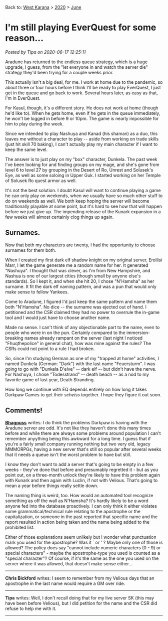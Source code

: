 Back to: [West Karana](/posts/westkarana.md) > [2020](/posts/2020/westkarana.md) > [June](./westkarana.md)
# I'm still playing EverQuest for some reason...

*Posted by Tipa on 2020-06-17 12:25:11*


Aradune has returned to the endless queue strategy, which is a huge upgrade, I guess, from the \"let everyone in and watch the server die\" strategy they'd been trying for a couple weeks prior.



This actually isn't a big deal, for me. I work at home due to the pandemic, so about three or four hours before I think I'll be ready to play EverQuest, I just get in the queue and go back to work. Several hours later, as easy as that, I'm in EverQuest.



For Kasul, though, it's a different story. He does not work at home (though he'd like to). When he gets home, even if he gets in the queue immediately, he won't be logged in before 9 or 10pm. The game is nearly impossible for him to play during the week.



Since we intended to play Nashuya and Kanad (his shaman) as a duo, this leaves me without a character to play -- aside from working on trade skills (just hit skill 70 baking), I can't actually play my main character if I want to keep the same level.



The answer is to just play on my \"box\" character, Dunkela. The past week I've been looking for and finding groups on my mage, and she's gone from level 6 to level 27 by grouping in the Desert of Ro, Unrest and Solusek's Eye, as well as some soloing in Upper Guk. I started working on her Temple of Solusek Ro quest armor as well.



It's not the best solution. I doubt Kasul will want to continue playing a game he can only play on weekends, when we usually have so much other stuff to do on weekends as well. We both keep hoping the server will become traditionally playable at some point, but it's hard to see how that will happen before we just give up. The impending release of the Kunark expansion in a few weeks will almost certainly clog things up again.



Surnames.
---------



Now that both my characters are twenty, I had the opportunity to choose surnames for them both.



When I created my first dark elf shadow knight on my original server, Erollisi Marr, I let the game generate me a random name for her. It generated \"Nashuya\". I thought that was clever, as I'm from New Hampshire, and Nashua is one of our largest cities (though small by anyone else's standards). So I kept it, and when she hit 20, I chose \"N'Hamsha\" as her surname. It fit the dark elf naming pattern, and was a pun that would only make sense to fellow Yankees.



Come to Aradune, I figured I'd just keep the same pattern and name them both \"N'Hamsha\". No dice -- the surname was ejected out of hand. I petitioned and the CSR claimed they had no power to overrule the in-game tool and I would just have to choose another name.



Made no sense. I can't think of any objectionable part to the name, even to people who were in on the pun. Certainly compared to the immersion-breaking names already rampant on the server (last night I noticed \"Fhuqthepolice\" in general chat), how was mine against the rules? The CSRs could not point to a rule I had broken.



So, since I'm studying German as one of my \"trapped at home\" activities, I named Dunkela (German: \"Dark\") with the last name \"Feuersturm\". I was going to go with \"Dunkela D'elve\" -- dark elf -- but didn't have the nerve. For Nashuya, I chose \"Todesstrand\" -- death beach -- as a nod to my favorite game of last year, Death Stranding.



How long we continue with EQ depends entirely on how long it takes Darkpaw Games to get their *scheiss* together. I hope they figure it out soon.



## Comments!

**[Bhagpuss](http://bhagpuss.blogspot.com)** writes: I do think the problems Darkpaw is having with the Aradune server are odd. It's not like they haven't done this many times before and while there are always some problems around population I can't remember anyything being this awkward for a long time. I guess that if you're a fairly small company running nothing but two very old, legacy MMMORPGs, having a new server that's still so popular after several weeks that it needs a queue isn't the worst problem to have but still.

I know they don't want to add a server that's going to be empty in a few weeks - they've done that before and presumably regretted it - but as you point out, on a three-month unlock they're likely to have this problem again with Kunark and then again with Luclin, if not with Velious. That's going to mean a year before things really settle down. 

The naming thing is weird, too. How would an automated tool recognize something as off the wall as N'Hamsha? It's hardly likely to be a word anyone fed into the database proactively. I can only think it either violates some grammatical/technical rule relating to the apostrophe or the capitalization, or someone in the past reported that specific name and the report resulted in action being taken and the name being added to the prohibited list. 

Either of those explanations seem unlikely but I wonder what punctuation mark you used for the apostrophe? Was it ` or ' ? Maybe only one of those is allowed? The policy does say \"cannot include numeric characters (0 - 9) or special characters\" - maybe the apostrophe-type you used is counted as a \"special character\"? Of course, if it's the same as the one you used on the server where it was allowed, that doesn't make sense either...

---

**Chris Bickford** writes: I seem to remember from my Velious days that an apostrophe in the last name would require a GM over ride.

---

**Tipa** writes: Well, I don't recall doing that for my live server SK (this may have been before Velious), but I did petition for the name and the CSR did refuse to help me with it.

---

